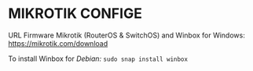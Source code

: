 # MIKROTIK CONFIGE

URL Firmware Mikrotik (RouterOS & SwitchOS) and Winbox for Windows: https://mikrotik.com/download

To install Winbox for *Debian:*  ``` sudo snap install winbox ```